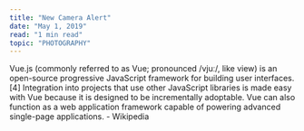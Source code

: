 ```yaml
---
title: "New Camera Alert"
date: "May 1, 2019"
read: "1 min read" 
topic: "PHOTOGRAPHY"
---
```

Vue.js (commonly referred to as Vue; pronounced /vjuː/, like view) is an open-source progressive JavaScript framework for building user interfaces.[4] Integration into projects that use other JavaScript libraries is made easy with Vue because it is designed to be incrementally adoptable. Vue can also function as a web application framework capable of powering advanced single-page applications. - Wikipedia